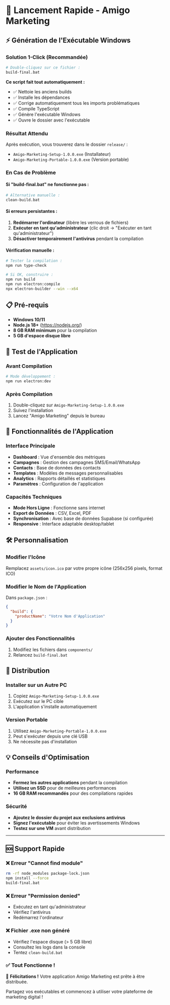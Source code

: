 # 🚀 Lancement Rapide - Amigo Marketing

## ⚡ Génération de l'Exécutable Windows

### Solution 1-Click (Recommandée)
```bash
# Double-cliquez sur ce fichier :
build-final.bat
```
**Ce script fait tout automatiquement :**
- ✅ Nettoie les anciens builds
- ✅ Installe les dépendances
- ✅ Corrige automatiquement tous les imports problématiques
- ✅ Compile TypeScript
- ✅ Génère l'exécutable Windows
- ✅ Ouvre le dossier avec l'exécutable

### Résultat Attendu
Après exécution, vous trouverez dans le dossier `release/` :
- `Amigo-Marketing-Setup-1.0.0.exe` (Installateur)
- `Amigo-Marketing-Portable-1.0.0.exe` (Version portable)

### En Cas de Problème

#### Si "build-final.bat" ne fonctionne pas :
```bash
# Alternative manuelle :
clean-build.bat
```

#### Si erreurs persistantes :
1. **Redémarrer l'ordinateur** (libère les verrous de fichiers)
2. **Exécuter en tant qu'administrateur** (clic droit → "Exécuter en tant qu'administrateur")
3. **Désactiver temporairement l'antivirus** pendant la compilation

#### Vérification manuelle :
```bash
# Tester la compilation :
npm run type-check

# Si OK, construire :
npm run build
npm run electron:compile
npx electron-builder --win --x64
```

## 📋 Pré-requis
- **Windows 10/11**
- **Node.js 18+** (https://nodejs.org/)
- **8 GB RAM minimum** pour la compilation
- **5 GB d'espace disque libre**

## 🎯 Test de l'Application

### Avant Compilation
```bash
# Mode développement :
npm run electron:dev
```

### Après Compilation
1. Double-cliquez sur `Amigo-Marketing-Setup-1.0.0.exe`
2. Suivez l'installation
3. Lancez "Amigo Marketing" depuis le bureau

## 🔧 Fonctionnalités de l'Application

### Interface Principale
- **Dashboard** : Vue d'ensemble des métriques
- **Campagnes** : Gestion des campagnes SMS/Email/WhatsApp
- **Contacts** : Base de données des contacts
- **Templates** : Modèles de messages personnalisables
- **Analytics** : Rapports détaillés et statistiques
- **Paramètres** : Configuration de l'application

### Capacités Techniques
- **Mode Hors Ligne** : Fonctionne sans internet
- **Export de Données** : CSV, Excel, PDF
- **Synchronisation** : Avec base de données Supabase (si configurée)
- **Responsive** : Interface adaptable desktop/tablet

## 🛠️ Personnalisation

### Modifier l'Icône
Remplacez `assets/icon.ico` par votre propre icône (256x256 pixels, format ICO)

### Modifier le Nom de l'Application
Dans `package.json` :
```json
{
  "build": {
    "productName": "Votre Nom d'Application"
  }
}
```

### Ajouter des Fonctionnalités
1. Modifiez les fichiers dans `components/`
2. Relancez `build-final.bat`

## 🚀 Distribution

### Installer sur un Autre PC
1. Copiez `Amigo-Marketing-Setup-1.0.0.exe`
2. Exécutez sur le PC cible
3. L'application s'installe automatiquement

### Version Portable
1. Utilisez `Amigo-Marketing-Portable-1.0.0.exe`
2. Peut s'exécuter depuis une clé USB
3. Ne nécessite pas d'installation

## 💡 Conseils d'Optimisation

### Performance
- **Fermez les autres applications** pendant la compilation
- **Utilisez un SSD** pour de meilleures performances
- **16 GB RAM recommandés** pour des compilations rapides

### Sécurité
- **Ajoutez le dossier du projet aux exclusions antivirus**
- **Signez l'exécutable** pour éviter les avertissements Windows
- **Testez sur une VM** avant distribution

---

## 🆘 Support Rapide

### ❌ Erreur "Cannot find module"
```bash
rm -rf node_modules package-lock.json
npm install --force
build-final.bat
```

### ❌ Erreur "Permission denied"
- Exécutez en tant qu'administrateur
- Vérifiez l'antivirus
- Redémarrez l'ordinateur

### ❌ Fichier .exe non généré
- Vérifiez l'espace disque (> 5 GB libre)
- Consultez les logs dans la console
- Tentez `clean-build.bat`

### ✅ Tout Fonctionne !
🎉 **Félicitations !** Votre application Amigo Marketing est prête à être distribuée.

Partagez vos exécutables et commencez à utiliser votre plateforme de marketing digital !
